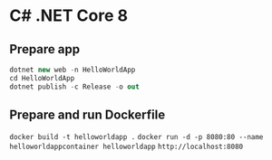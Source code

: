 # C# .NET Core 8

## Prepare app

```csharp
dotnet new web -n HelloWorldApp
cd HelloWorldApp
dotnet publish -c Release -o out
```

## Prepare and run Dockerfile

`docker build -t helloworldapp .`
`docker run -d -p 8080:80 --name helloworldappcontainer helloworldapp`
`http://localhost:8080`

